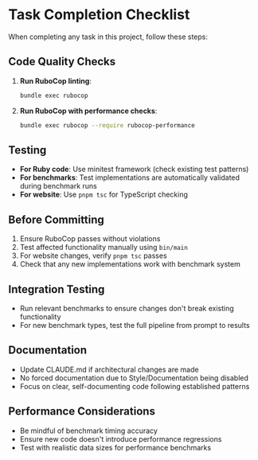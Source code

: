 # Task Completion Checklist

When completing any task in this project, follow these steps:

## Code Quality Checks
1. **Run RuboCop linting**:
   ```bash
   bundle exec rubocop
   ```

2. **Run RuboCop with performance checks**:
   ```bash
   bundle exec rubocop --require rubocop-performance
   ```

## Testing
- **For Ruby code**: Use minitest framework (check existing test patterns)
- **For benchmarks**: Test implementations are automatically validated during benchmark runs
- **For website**: Use `pnpm tsc` for TypeScript checking

## Before Committing
1. Ensure RuboCop passes without violations
2. Test affected functionality manually using `bin/main`
3. For website changes, verify `pnpm tsc` passes
4. Check that any new implementations work with benchmark system

## Integration Testing
- Run relevant benchmarks to ensure changes don't break existing functionality
- For new benchmark types, test the full pipeline from prompt to results

## Documentation
- Update CLAUDE.md if architectural changes are made
- No forced documentation due to Style/Documentation being disabled
- Focus on clear, self-documenting code following established patterns

## Performance Considerations
- Be mindful of benchmark timing accuracy
- Ensure new code doesn't introduce performance regressions
- Test with realistic data sizes for performance benchmarks